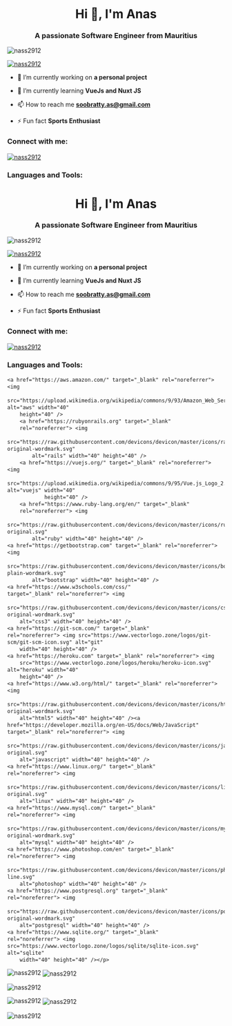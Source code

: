 <h1 align="center">Hi 👋, I'm Anas</h1>
<h3 align="center">A passionate Software Engineer from Mauritius</h3>

<p align="left"> <img src="https://komarev.com/ghpvc/?username=nass2912&label=Profile%20views&color=0e75b6&style=flat" alt="nass2912" /> </p>

<p align="left"> <a href="https://github.com/ryo-ma/github-profile-trophy"><img src="https://github-profile-trophy.vercel.app/?username=nass2912" alt="nass2912" /></a> </p>

- 🔭 I’m currently working on **a personal project**

- 🌱 I’m currently learning **VueJs and Nuxt JS**

- 📫 How to reach me **soobratty.as@gmail.com**

- ⚡ Fun fact **Sports Enthusiast**

<h3 align="left">Connect with me:</h3>
<p align="left">
<a href="https://instagram.com/nass2912" target="blank"><img align="center" src="https://raw.githubusercontent.com/rahuldkjain/github-profile-readme-generator/master/src/images/icons/Social/instagram.svg" alt="nass2912" height="30" width="40" /></a>
</p>
<h3 align="left">Languages and Tools:</h3>
<h1 align="center">Hi 👋, I'm Anas</h1>
<h3 align="center">A passionate Software Engineer from Mauritius</h3>

<p align="left"> <img src="https://komarev.com/ghpvc/?username=nass2912&label=Profile%20views&color=0e75b6&style=flat" alt="nass2912" /> </p>

<p align="left"> <a href="https://github.com/ryo-ma/github-profile-trophy"><img src="https://github-profile-trophy.vercel.app/?username=nass2912" alt="nass2912" /></a> </p>

- 🔭 I’m currently working on **a personal project**

- 🌱 I’m currently learning **VueJs and Nuxt JS**

- 📫 How to reach me **soobratty.as@gmail.com**

- ⚡ Fun fact **Sports Enthusiast**

<h3 align="left">Connect with me:</h3>
<p align="left">
<a href="https://instagram.com/nass2912" target="blank"><img align="center" src="https://raw.githubusercontent.com/rahuldkjain/github-profile-readme-generator/master/src/images/icons/Social/instagram.svg" alt="nass2912" height="30" width="40" /></a>
</p>
<h3 align="left">Languages and Tools:</h3>
<p align="left">
    
    <a href="https://aws.amazon.com/" target="_blank" rel="noreferrer"> <img
        src="https://upload.wikimedia.org/wikipedia/commons/9/93/Amazon_Web_Services_Logo.svg" alt="aws" width="40"
        height="40" />
        <a href="https://rubyonrails.org" target="_blank"
        rel="noreferrer"> <img
            src="https://raw.githubusercontent.com/devicons/devicon/master/icons/rails/rails-original-wordmark.svg"
            alt="rails" width="40" height="40" />
        <a href="https://vuejs.org/" target="_blank" rel="noreferrer"> <img
                src="https://upload.wikimedia.org/wikipedia/commons/9/95/Vue.js_Logo_2.svg" alt="vuejs" width="40"
                height="40" /> 
        <a href="https://www.ruby-lang.org/en/" target="_blank"
        rel="noreferrer"> <img
            src="https://raw.githubusercontent.com/devicons/devicon/master/icons/ruby/ruby-original.svg"
            alt="ruby" width="40" height="40" />
    <a href="https://getbootstrap.com" target="_blank" rel="noreferrer"> <img
            src="https://raw.githubusercontent.com/devicons/devicon/master/icons/bootstrap/bootstrap-plain-wordmark.svg"
            alt="bootstrap" width="40" height="40" />
    <a href="https://www.w3schools.com/css/"
    target="_blank" rel="noreferrer"> <img
        src="https://raw.githubusercontent.com/devicons/devicon/master/icons/css3/css3-original-wordmark.svg"
        alt="css3" width="40" height="40" />
    <a href="https://git-scm.com/" target="_blank"
    rel="noreferrer"> <img src="https://www.vectorlogo.zone/logos/git-scm/git-scm-icon.svg" alt="git"
        width="40" height="40" />
    <a href="https://heroku.com" target="_blank" rel="noreferrer"> <img
        src="https://www.vectorlogo.zone/logos/heroku/heroku-icon.svg" alt="heroku" width="40"
        height="40" />
    <a href="https://www.w3.org/html/" target="_blank" rel="noreferrer"> <img
        src="https://raw.githubusercontent.com/devicons/devicon/master/icons/html5/html5-original-wordmark.svg"
        alt="html5" width="40" height="40" /><a
    href="https://developer.mozilla.org/en-US/docs/Web/JavaScript" target="_blank" rel="noreferrer"> <img
        src="https://raw.githubusercontent.com/devicons/devicon/master/icons/javascript/javascript-original.svg"
        alt="javascript" width="40" height="40" />
    <a href="https://www.linux.org/" target="_blank"
    rel="noreferrer"> <img
        src="https://raw.githubusercontent.com/devicons/devicon/master/icons/linux/linux-original.svg"
        alt="linux" width="40" height="40" />
    <a href="https://www.mysql.com/" target="_blank"
    rel="noreferrer"> <img
        src="https://raw.githubusercontent.com/devicons/devicon/master/icons/mysql/mysql-original-wordmark.svg"
        alt="mysql" width="40" height="40" />
    <a href="https://www.photoshop.com/en" target="_blank"
    rel="noreferrer"> <img
        src="https://raw.githubusercontent.com/devicons/devicon/master/icons/photoshop/photoshop-line.svg"
        alt="photoshop" width="40" height="40" />
    <a href="https://www.postgresql.org" target="_blank"
    rel="noreferrer"> <img
        src="https://raw.githubusercontent.com/devicons/devicon/master/icons/postgresql/postgresql-original-wordmark.svg"
        alt="postgresql" width="40" height="40" />
    <a href="https://www.sqlite.org/" target="_blank"
    rel="noreferrer"> <img src="https://www.vectorlogo.zone/logos/sqlite/sqlite-icon.svg" alt="sqlite"
        width="40" height="40" /></p>
<p><img align="left" src="https://github-readme-stats.vercel.app/api/top-langs?username=nass2912&show_icons=true&locale=en&layout=compact" alt="nass2912" /></p>

<p>&nbsp;<img align="center" src="https://github-readme-stats.vercel.app/api?username=nass2912&show_icons=true&locale=en" alt="nass2912" /></p>

<p><img align="center" src="https://github-readme-streak-stats.herokuapp.com/?user=nass2912&" alt="nass2912" /></p>

<p><img align="left" src="https://github-readme-stats.vercel.app/api/top-langs?username=nass2912&show_icons=true&locale=en&layout=compact" alt="nass2912" /></p>

<p>&nbsp;<img align="center" src="https://github-readme-stats.vercel.app/api?username=nass2912&show_icons=true&locale=en" alt="nass2912" /></p>

<p><img align="center" src="https://github-readme-streak-stats.herokuapp.com/?user=nass2912&" alt="nass2912" /></p>
